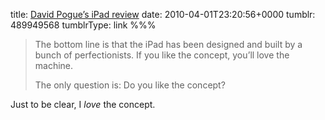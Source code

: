 title: [David Pogue’s iPad review](http://www.nytimes.com/2010/04/01/technology/personaltech/01pogue.html?ref=technology)
date: 2010-04-01T23:20:56+0000
tumblr: 489949568
tumblrType: link
%%%

> The bottom line is that the iPad has been designed and built by a bunch of perfectionists. If you like the concept, you’ll love the machine.
> 
> The only question is: Do you like the concept?

Just to be clear, I *love* the concept.
